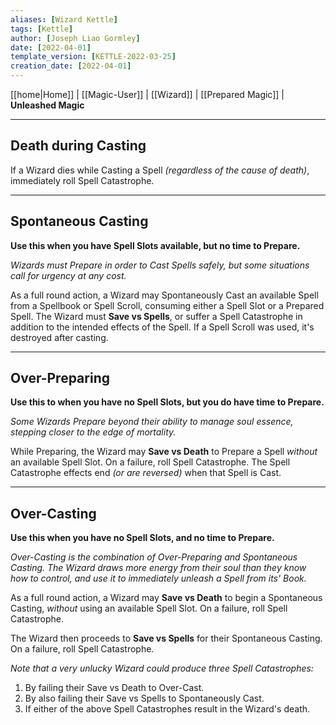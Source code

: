 ```yaml
---
aliases: [Wizard Kettle]
tags: [Kettle]
author: [Joseph Liao Gormley]
date: [2022-04-01]
template_version: [KETTLE-2022-03-25]
creation_date: [2022-04-01]
---
```

[[home|Home]] | [[Magic-User]] | [[Wizard]] | [[Prepared Magic]] | **Unleashed Magic**
___
## Death during Casting
If a Wizard dies while Casting a Spell *(regardless of the cause of death)*, immediately roll Spell Catastrophe.
___
## Spontaneous Casting
**Use this when you have Spell Slots available, but no time to Prepare.**

*Wizards must Prepare in order to Cast Spells safely, but some situations call for urgency at any cost.* 

As a full round action, a Wizard may Spontaneously Cast an available Spell from a Spellbook or Spell Scroll, consuming either a Spell Slot or a Prepared Spell. The Wizard must **Save vs Spells**, or suffer a Spell Catastrophe in addition to the intended effects of the Spell. <!--~~This often includes Conjuring Calamity on themselves.~~--> If a Spell Scroll was used, it's destroyed after casting.
___
## Over-Preparing
**Use this to when you have no Spell Slots, but you do have time to Prepare.**

*Some Wizards Prepare beyond their ability to manage soul essence, stepping closer to the edge of mortality.*

While Preparing, the Wizard may **Save vs Death** to Prepare a Spell *without* an available Spell Slot. On a failure, roll Spell Catastrophe. The Spell Catastrophe effects end *(or are reversed)* when that Spell is Cast.
___
## Over-Casting
**Use this when you have no Spell Slots, and no time to Prepare.**

<!--*Wizard magic is limited by the amount of energy they can safely harvest from the soul. As they progress, they harness can more of this energy, more efficiently.*
-->
<!--*Spell Slots represent the number of Spells a Wizard can safely Cast each day, not the full capacity of their soul. Wizards can keep drawing on their soul's energy to Cast, but risk death in doing so.*0-->
*Over-Casting is the combination of Over-Preparing and Spontaneous Casting. The Wizard draws more energy from their soul than they know how to control, and use it to immediately unleash a Spell from its' Book.*

As a full round action, a Wizard may **Save vs Death** to begin a Spontaneous Casting, *without* using an available Spell Slot. On a failure, roll Spell Catastrophe. 

The Wizard then proceeds to **Save vs Spells** for their Spontaneous Casting. On a failure, roll Spell Catastrophe.

*Note that a very unlucky Wizard could produce three Spell Catastrophes:*
1. By failing their Save vs Death to Over-Cast.
2. By also failing their Save vs Spells to Spontaneously Cast.
3. If either of the above Spell Catastrophes result in the Wizard's death.

